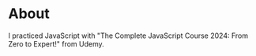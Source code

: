 # About
I practiced JavaScript with "The Complete JavaScript Course 2024: From Zero to Expert!" from Udemy.
